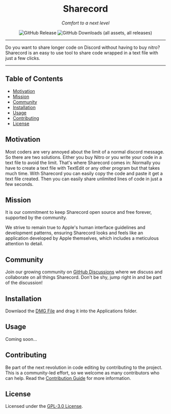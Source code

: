 <div align="center">
  
  # Sharecord 
  *Comfort to a next level*

  ![GitHub Release](https://img.shields.io/github/v/release/RaphyTwin/Sharecord?sort=date&display_name=release&style=for-the-badge)
  ![GitHub Downloads (all assets, all releases)](https://img.shields.io/github/downloads/RaphyTwin/Sharecord/total?style=for-the-badge)

</div>

---

Do you want to share longer code on Discord without having to buy nitro?
Sharecord is an easy to use tool to share code wrapped in a text file with just a few clicks.

---

## Table of Contents

- [Motivation](#motivation)
- [Mission](#mission)
- [Community](#community)
- [Installation](#installation)
- [Usage](#usage)
- [Contributing](#contributing)
- [License](#license)

## Motivation

Most coders are very annoyed about the limit of a normal discord message. So there are two solutions. Either you buy Nitro or you write your code in a text file to avoid the limit. That's where Sharecord comes in: Normally you have to create a text file with TextEdit or any other program but that takes much time. With Sharecord you can easily copy the code and paste it get a text file created. Then you can easily share unlimited lines of code in just a few seconds.

## Mission

It is our commitment to keep Sharecord open source and free forever, supported by the community.

We strive to remain true to Apple's human interface guidelines and development patterns, ensuring Sharecord looks and feels like an application developed by Apple themselves, which includes a meticulous attention to detail.

## Community

Join our growing community on [GitHub Discussions](https://github.com/RaphyTwin/Sharecord/discussions) where we discuss and collaborate on all things Sharecord. Don't be shy, jump right in and be part of the discussion!

## Installation

Downlaod the [DMG File]() and drag it into the Applications folder.

## Usage

Coming soon...

## Contributing

Be part of the next revolution in code editing by contributing to the project. This is a community-led effort, so we welcome as many contributors who can help. Read the [Contribution Guide](https://github.com/CodeEditApp/CodeEdit/blob/main/CONTRIBUTING.md) for more information.


## License

Licensed under the [GPL-3.0 License](https://www.gnu.org/licenses/gpl-3.0.html).

